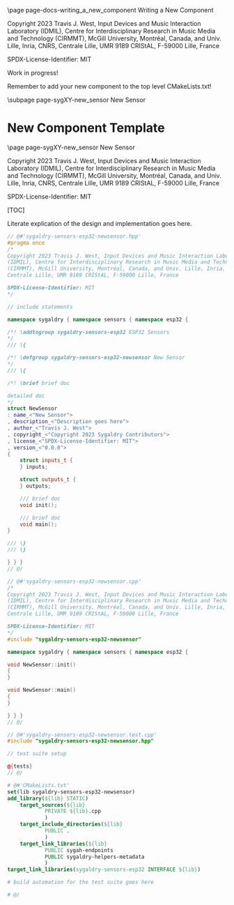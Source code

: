 \page page-docs-writing_a_new_component Writing a New Component

Copyright 2023 Travis J. West, Input Devices and Music Interaction Laboratory
(IDMIL), Centre for Interdisciplinary Research in Music Media and Technology
(CIRMMT), McGill University, Montréal, Canada, and Univ. Lille, Inria, CNRS,
Centrale Lille, UMR 9189 CRIStAL, F-59000 Lille, France

SPDX-License-Identifier: MIT

Work in progress!

Remember to add your new component to the top level CMakeLists.txt!

\subpage page-sygXY-new_sensor New Sensor

# New Component Template

\page page-sygXY-new_sensor New Sensor

Copyright 2023 Travis J. West, Input Devices and Music Interaction Laboratory
(IDMIL), Centre for Interdisciplinary Research in Music Media and Technology
(CIRMMT), McGill University, Montréal, Canada, and Univ. Lille, Inria, CNRS,
Centrale Lille, UMR 9189 CRIStAL, F-59000 Lille, France

SPDX-License-Identifier: MIT

[TOC]

Literate explication of the design and implementation goes here.

```cpp
// @#'sygaldry-sensors-esp32-newsensor.hpp'
#pragma once
/*
Copyright 2023 Travis J. West, Input Devices and Music Interaction Laboratory
(IDMIL), Centre for Interdisciplinary Research in Music Media and Technology
(CIRMMT), McGill University, Montréal, Canada, and Univ. Lille, Inria, CNRS,
Centrale Lille, UMR 9189 CRIStAL, F-59000 Lille, France

SPDX-License-Identifier: MIT
*/

// include statements

namespace sygaldry { namespace sensors { namespace esp32 {

/*! \addtogroup sygaldry-sensors-esp32 ESP32 Sensors
*/
/// \{

/*! \defgroup sygaldry-sensors-esp32-newsensor New Sensor
*/
/// \{

/*! \brief brief doc

detailed doc
*/
struct NewSensor
: name_<"New Sensor">
, description_<"Description goes here">
, author_<"Travis J. West">
, copyright_<"Copyright 2023 Sygaldry Contributors">
, license_<"SPDX-License-Identifier: MIT">
, version_<"0.0.0">
{
    struct inputs_t {
    } inputs;

    struct outputs_t {
    } outputs;

    /// brief doc
    void init();

    /// brief doc
    void main();
}

/// \}
/// \}

} } }
// @/
```

```cpp
// @#'sygaldry-sensors-esp32-newsensor.cpp'
/*
Copyright 2023 Travis J. West, Input Devices and Music Interaction Laboratory
(IDMIL), Centre for Interdisciplinary Research in Music Media and Technology
(CIRMMT), McGill University, Montréal, Canada, and Univ. Lille, Inria, CNRS,
Centrale Lille, UMR 9189 CRIStAL, F-59000 Lille, France

SPDX-License-Identifier: MIT
*/
#include "sygaldry-sensors-esp32-newsensor"

namespace sygaldry { namespace sensors { namespace esp32 {

void NewSensor::init()
{
}

void NewSensor::main()
{
}

} } }
// @/
```

```cpp
// @#'sygaldry-sensors-esp32-newsensor.test.cpp'
#include "sygaldry-sensors-esp32-newsensor.hpp"

// test suite setup

@{tests}
// @/
```

```cmake
# @#'CMakeLists.txt'
set(lib sygaldry-sensors-esp32-newsensor)
add_library(${lib} STATIC)
    target_sources(${lib}
            PRIVATE ${lib}.cpp
            )
    target_include_directories(${lib}
            PUBLIC .
            )
    target_link_libraries(${lib}
            PUBLIC sygah-endpoints
            PUBLIC sygaldry-helpers-metadata
            )
target_link_libraries(sygaldry-sensors-esp32 INTERFACE ${lib})

# build automation for the test suite goes here

# @/
```
